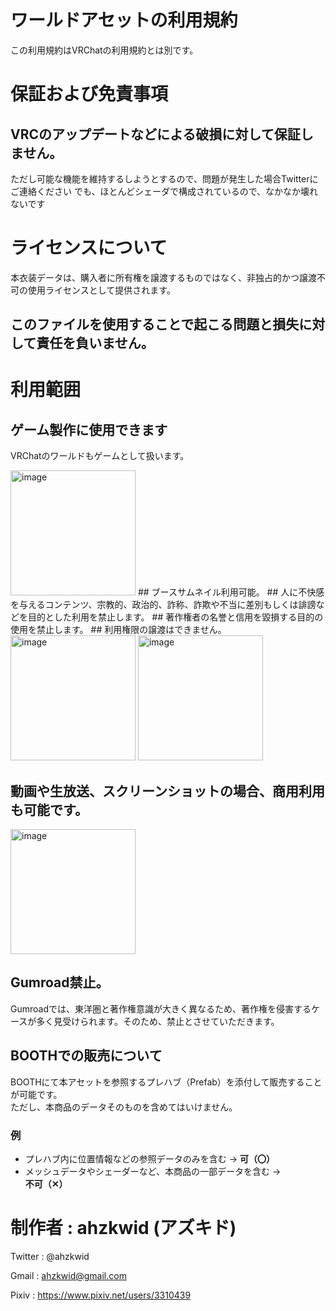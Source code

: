 # ワールドアセットの利用規約
この利用規約はVRChatの利用規約とは別です。

# 保証および免責事項
## VRCのアップデートなどによる破損に対して保証しません。
ただし可能な機能を維持するしようとするので、問題が発生した場合Twitterにご連絡ください
でも、ほとんどシェーダで構成されているので、なかなか壊れないです

# ライセンスについて
  本衣装データは、購入者に所有権を譲渡するものではなく、非独占的かつ譲渡不可の使用ライセンスとして提供されます。

## このファイルを使用することで起こる問題と損失に対して責任を負いません。

# 利用範囲



## ゲーム製作に使用できます
VRChatのワールドもゲームとして扱います。


<img width="200" height="200" alt="image" src="https://github.com/user-attachments/assets/11fe790f-ebb5-4a5b-932e-2eb877a3352f" />
## ブースサムネイル利用可能。
## 人に不快感を与えるコンテンツ、宗教的、政治的、詐称、詐欺や不当に差別もしくは誹謗などを目的とした利用を禁止します。
## 著作権者の名誉と信用を毀損する目的の使用を禁止します。
## 利用権限の譲渡はできません。



<img width="200" height="200" alt="image" src="https://github.com/user-attachments/assets/df1645f8-4450-4a44-9ea0-6a3cf2300b44" />
<img width="200" height="200" alt="image" src="https://github.com/user-attachments/assets/720689ae-7ec2-4f30-a58e-d4fb16673732" />

## 動画や生放送、スクリーンショットの場合、商用利用も可能です。


<img width="200" height="200" alt="image" src="https://github.com/user-attachments/assets/131dcf37-a400-413d-b785-64474a3ace4d" />

## Gumroad禁止。
Gumroadでは、東洋圏と著作権意識が大きく異なるため、著作権を侵害するケースが多く見受けられます。そのため、禁止とさせていただきます。

## BOOTHでの販売について
BOOTHにて本アセットを参照するプレハブ（Prefab）を添付して販売することが可能です。  
ただし、本商品のデータそのものを含めてはいけません。

### 例
- プレハブ内に位置情報などの参照データのみを含む → **可（〇）**  
- メッシュデータやシェーダーなど、本商品の一部データを含む → **不可（✕）**

# 制作者 : ahzkwid (アズキド)

Twitter : @ahzkwid

Gmail : ahzkwid@gmail.com

Pixiv : https://www.pixiv.net/users/3310439
